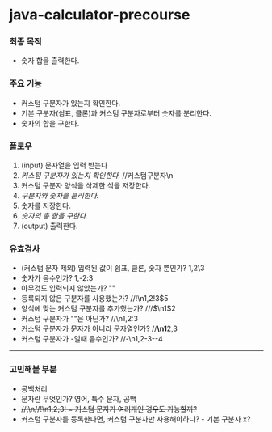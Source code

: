 # java-calculator-precourse

### 최종 목적

- 숫자 합을 출력한다.

### 주요 기능

- 커스텀 구분자가 있는지 확인한다.
- 기본 구분자(쉼표, 클론)과 커스텀 구분자로부터 숫자를 분리한다.
- 숫자의 합을 구한다.

### 플로우

1. (input) 문자열을 입력 받는다
2. _커스텀 구분자가 있는지 확인한다._ //커스텀구분자\\n
3. 커스텀 구분자 양식을 삭제한 식을 저장한다.
4. _구분자와 숫자를 분리한다._
5. 숫자를 저장한다.
6. _숫자의 총 합을 구한다._
7. (output) 출력한다.

### 유효검사

- (커스텀 문자 제외) 입력된 값이 쉼표, 클론, 숫자 뿐인가? 1,2\\3
- 숫자가 음수인가? 1,-2:3
- 아무것도 입력되지 않았는가? ""
- 등록되지 않은 구분자를 사용했는가? //!\\n1,2!3$5
- 양식에 맞는 커스텀 구분자를 추가했는가? ///$\n1$2
- 커스텀 구분자가 ""은 아닌가? //\\n1,2:3
- 커스텀 구분자가 문자가 아니라 문자열인가? //**\\n1**2,3
- 커스텀 구분자가 -일때 음수인가? //-\\n1,2-3--4

---

### 고민해볼 부분

- 공백처리
- 문자란 무엇인가? 영어, 특수 문자, 공백
- ~~//;\n//!\n1;2;3! = 커스텀 문자가 여러개인 경우도 가능할까?~~
- 커스텀 구분자를 등록한다면, 커스텀 구분자만 사용해야하나? - 기본 구분자 x?
